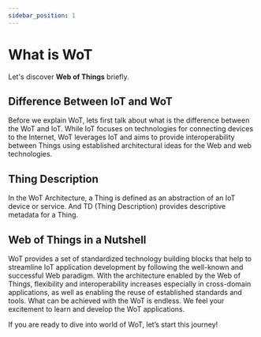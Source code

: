 ```yaml
---
sidebar_position: 1
---
```


# What is WoT

Let's discover **Web of Things** briefly.

## Difference Between IoT and WoT

Before we explain WoT, lets first talk about what is the difference between the WoT and IoT. While IoT focuses on technologies for connecting devices to the Internet, WoT leverages IoT and aims to provide interoperability between Things using established architectural ideas for the Web and web technologies.

## Thing Description

In the WoT Architecture, a Thing is defined as an abstraction of an IoT device or service. And TD (Thing Description) provides descriptive metadata for a Thing.

## Web of Things in a Nutshell

WoT provides a set of standardized technology building blocks that help to streamline IoT application development by following the well-known and successful Web paradigm. With the architecture enabled by the Web of Things, flexibility and interoperability increases especially in cross-domain applications, as well as enabling the reuse of established standards and tools. What can be achieved with the WoT is endless. We feel your excitement to learn and develop the WoT applications.

If you are ready to dive into world of WoT, let’s start this journey!
